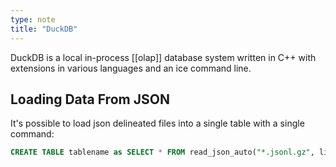 ```yaml
---
type: note
title: "DuckDB"
---
```


DuckDB is a local in-process [[olap]] database system written in C++ with extensions in various languages and an ice command line.

## Loading Data From JSON

It's possible to load json delineated files into a single table with a single command:

```sql
CREATE TABLE tablename as SELECT * FROM read_json_auto("*.jsonl.gz", lines=true, ignore_errors=True);
```